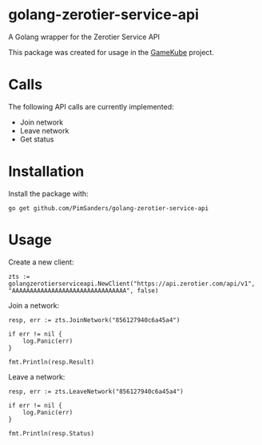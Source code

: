 # golang-zerotier-service-api
A Golang wrapper for the Zerotier Service API 

This package was created for usage in the [GameKube](https://github.com/BumbleB-NL/gamekube) project. 

# Calls

The following API calls are currently implemented:

- Join network
- Leave network
- Get status

# Installation
Install the package with:

`go get github.com/PimSanders/golang-zerotier-service-api` 

# Usage
Create a new client:

```golang
zts := golangzerotierserviceapi.NewClient("https://api.zerotier.com/api/v1", "AAAAAAAAAAAAAAAAAAAAAAAAAAAAAAAA", false)
```

Join a network:

```golang
resp, err := zts.JoinNetwork("856127940c6a45a4")

if err != nil {
	log.Panic(err)
}

fmt.Println(resp.Result)
```
Leave a network:

```golang
resp, err := zts.LeaveNetwork("856127940c6a45a4")

if err != nil {
	log.Panic(err)
}

fmt.Println(resp.Status)
``` 
